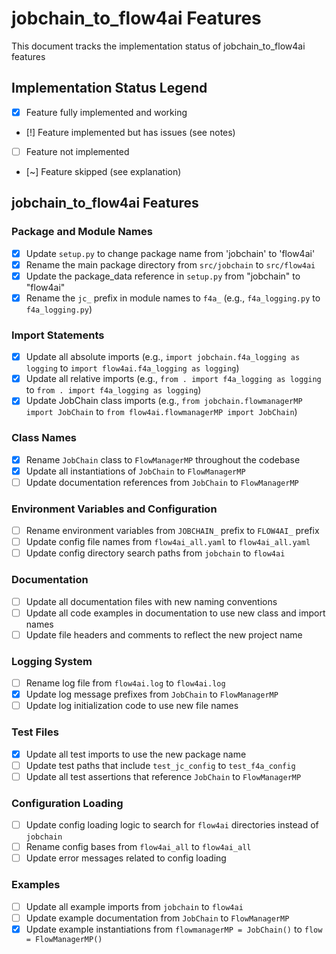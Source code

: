 # jobchain_to_flow4ai Features

This document tracks the implementation status of jobchain_to_flow4ai features

## Implementation Status Legend

- [x] Feature fully implemented and working
- [!] Feature implemented but has issues (see notes)
- [ ] Feature not implemented
- [~] Feature skipped (see explanation)

## jobchain_to_flow4ai Features

### Package and Module Names
- [x] Update `setup.py` to change package name from 'jobchain' to 'flow4ai'
- [x] Rename the main package directory from `src/jobchain` to `src/flow4ai`
- [x] Update the package_data reference in `setup.py` from "jobchain" to "flow4ai"
- [x] Rename the `jc_` prefix in module names to `f4a_` (e.g., `f4a_logging.py` to `f4a_logging.py`)

### Import Statements
- [x] Update all absolute imports (e.g., `import jobchain.f4a_logging as logging` to `import flow4ai.f4a_logging as logging`)
- [x] Update all relative imports (e.g., `from . import f4a_logging as logging` to `from . import f4a_logging as logging`)
- [x] Update JobChain class imports (e.g., `from jobchain.flowmanagerMP import JobChain` to `from flow4ai.flowmanagerMP import JobChain`)

### Class Names
- [x] Rename `JobChain` class to `FlowManagerMP` throughout the codebase
- [x] Update all instantiations of `JobChain` to `FlowManagerMP` 
- [ ] Update documentation references from `JobChain` to `FlowManagerMP`

### Environment Variables and Configuration
- [ ] Rename environment variables from `JOBCHAIN_` prefix to `FLOW4AI_` prefix
- [ ] Update config file names from `flow4ai_all.yaml` to `flow4ai_all.yaml`
- [ ] Update config directory search paths from `jobchain` to `flow4ai`

### Documentation
- [ ] Update all documentation files with new naming conventions
- [ ] Update all code examples in documentation to use new class and import names
- [ ] Update file headers and comments to reflect the new project name

### Logging System
- [ ] Rename log file from `flow4ai.log` to `flow4ai.log`
- [x] Update log message prefixes from `JobChain` to `FlowManagerMP`
- [ ] Update log initialization code to use new file names

### Test Files
- [x] Update all test imports to use the new package name
- [ ] Update test paths that include `test_jc_config` to `test_f4a_config`
- [ ] Update all test assertions that reference `JobChain` to `FlowManagerMP`

### Configuration Loading 
- [ ] Update config loading logic to search for `flow4ai` directories instead of `jobchain`
- [ ] Rename config bases from `flow4ai_all` to `flow4ai_all`
- [ ] Update error messages related to config loading

### Examples
- [ ] Update all example imports from `jobchain` to `flow4ai`
- [ ] Update example documentation from `JobChain` to `FlowManagerMP`
- [x] Update example instantiations from `flowmanagerMP = JobChain()` to `flow = FlowManagerMP()`
